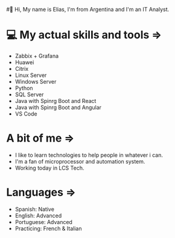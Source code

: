 #👋 Hi, My name is Elias, I'm from Argentina and I'm an IT Analyst.

# 💻 My actual skills and tools =>
  - Zabbix + Grafana
  - Huawei 
  - Citrix
  - Linux Server
  - Windows Server
  - Python
  - SQL Server
  - Java with Spinrg Boot and React
  - Java with Spinrg Boot and Angular
  - VS Code


# A bit of me =>
  - I like to learn technologies to help people in whatever i can.
  - I'm a fan of microprocessor and automation system.
  - Working today in LCS Tech.

# Languages =>
  - Spanish: Native
  - English: Advanced
  - Portuguese: Advanced
  - Practicing: French & Italian
